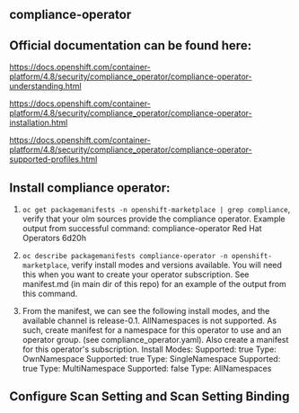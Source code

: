## compliance-operator

## Official documentation can be found here: 
https://docs.openshift.com/container-platform/4.8/security/compliance_operator/compliance-operator-understanding.html

https://docs.openshift.com/container-platform/4.8/security/compliance_operator/compliance-operator-installation.html

https://docs.openshift.com/container-platform/4.8/security/compliance_operator/compliance-operator-supported-profiles.html


## Install compliance operator:

1. `oc get packagemanifests -n openshift-marketplace | grep compliance`, verify that your olm sources provide the compliance operator.  Example output from successful command:
compliance-operator                                  Red Hat Operators     6d20h

2. `oc describe packagemanifests compliance-operator -n openshift-marketplace`, verify install modes and versions available.  You will need this when you want to create your operator subscription. See manifest.md (in main dir of this repo) for an example of the output from this command.  

3.  From the manifest, we can see the following install modes, and the available channel is release-0.1.  AllNamespaces is not supported.  As such, create manifest for a namespace for this operator to use and an operator group. (see compliance_operator.yaml).  Also create a manifest for this operator's subscription.
      Install Modes:
        Supported:  true
        Type:       OwnNamespace
        Supported:  true
        Type:       SingleNamespace
        Supported:  true
        Type:       MultiNamespace
        Supported:  false
        Type:       AllNamespaces

## Configure Scan Setting and Scan Setting Binding
